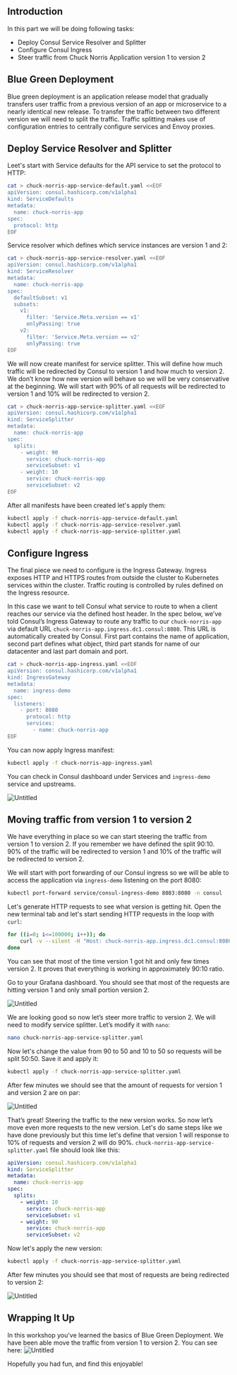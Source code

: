 ## Introduction
In this part we will be doing following tasks:
- Deploy Consul Service Resolver and Splitter
- Configure Consul Ingress
- Steer traffic from Chuck Norris Application version 1 to version 2

## Blue Green Deployment
Blue green deployment is an application release model that gradually transfers user traffic from a previous version of an app or microservice to a nearly identical new release. To transfer the traffic between two different version we will need to split the traffic. Traffic splitting makes use of configuration entries to centrally configure services and Envoy proxies.

## Deploy Service Resolver and Splitter
Leet's start with Service defaults for the API service to set the protocol to HTTP:
```bash
cat > chuck-norris-app-service-default.yaml <<EOF
apiVersion: consul.hashicorp.com/v1alpha1
kind: ServiceDefaults
metadata:
  name: chuck-norris-app
spec:
  protocol: http
EOF
```

Service resolver which defines which service instances are version 1 and 2:
```bash
cat > chuck-norris-app-service-resolver.yaml <<EOF
apiVersion: consul.hashicorp.com/v1alpha1
kind: ServiceResolver
metadata:
  name: chuck-norris-app
spec:
  defaultSubset: v1
  subsets:
    v1:
      filter: 'Service.Meta.version == v1'
      onlyPassing: true
    v2:
      filter: 'Service.Meta.version == v2'
      onlyPassing: true
EOF
```

We will now create manifest for service splitter. This will define how much traffic will be redirected by Consul to version 1 and how much to version 2. We don’t know how new version will behave so we will be very conservative at the beginning. We will start with 90% of all requests will be redirected to version 1 and 10% will be redirected to version 2.

```bash
cat > chuck-norris-app-service-splitter.yaml <<EOF
apiVersion: consul.hashicorp.com/v1alpha1
kind: ServiceSplitter
metadata:
  name: chuck-norris-app
spec:
  splits:
    - weight: 90
      service: chuck-norris-app
      serviceSubset: v1
    - weight: 10
      service: chuck-norris-app
      serviceSubset: v2
EOF
```

After all manifests have been created let's apply them:
```bash
kubectl apply -f chuck-norris-app-service-default.yaml
kubectl apply -f chuck-norris-app-service-resolver.yaml
kubectl apply -f chuck-norris-app-service-splitter.yaml
```

## Configure Ingress
The final piece we need to configure is the Ingress Gateway. Ingress exposes HTTP and HTTPS routes from outside the cluster to Kubernetes services within the cluster. Traffic routing is controlled by rules defined on the Ingress resource.

In this case we want to tell Consul what service to route to when a client reaches our service via the defined host header. In the spec below, we’ve told Consul’s Ingress Gateway to route any traffic to our `chuck-norris-app` via default URL `chuck-norris-app.ingress.dc1.consul:8080`. This URL is automatically created by Consul. First part contains the name of application, second part defines what object, third part stands for name of our datacenter and last part domain and port.

```bash
cat > chuck-norris-app-ingress.yaml <<EOF
apiVersion: consul.hashicorp.com/v1alpha1
kind: IngressGateway
metadata:
  name: ingress-demo
spec:
  listeners:
    - port: 8080
      protocol: http
      services:
        - name: chuck-norris-app
EOF
```

You can now apply Ingress manifest:
```bash
kubectl apply -f chuck-norris-app-ingress.yaml
```

You can check in Consul dashboard under Services and `ingress-demo` service and upstreams.

![Untitled](./images/consul-chuck-app.png)

## Moving traffic from version 1 to version 2
We have everything in place so we can start steering the traffic from version 1 to version 2. If you remember we have defined the split 90:10. 90% of the traffic will be redirected to version 1 and 10% of the traffic will be redirected to version 2.

We will start with port forwarding of our Consul ingress so we will be able to access the application via `ingress-demo` listening on the port 8080:
```bash
kubectl port-forward service/consul-ingress-demo 8083:8080 -n consul
```

Let's generate HTTP requests to see what version is getting hit. Open the new terminal tab and let's start sending HTTP requests in the loop with `curl`:
```bash
for ((i=0; i<=100000; i++)); do
    curl -v --silent -H "Host: chuck-norris-app.ingress.dc1.consul:8080" "http://localhost:8083" 2>&1 | grep Version
done
```

You can see that most of the time version 1 got hit and only few times version 2. It proves that everything is working in approximately 90:10 ratio.

Go to your Grafana dashboard. You should see that most of the requests are hitting version 1 and only small portion version 2.

![Untitled](./images/grafana-app-v1.png)

We are looking good so now let’s steer more traffic to version 2. We will need to modify service splitter. Let’s modify it with `nano`:
```bash
nano chuck-norris-app-service-splitter.yaml
```

Now let's change the value from 90 to 50 and 10 to 50 so requests will be split 50:50. Save it and apply it:
```bash
kubectl apply -f chuck-norris-app-service-splitter.yaml
```

After few minutes we should see that the amount of requests for version 1 and version 2 are on par:

![Untitled](./images/grafana-app-v2.png)

That’s great! Steering the traffic to the new version works. So now let’s move even more requests to the new version. Let's do same steps like we have done previously but this time let's define that version 1 will response to 10% of requests and version 2 will do 90%. `chuck-norris-app-service-splitter.yaml` file should look like this:
```yaml
apiVersion: consul.hashicorp.com/v1alpha1
kind: ServiceSplitter
metadata:
  name: chuck-norris-app
spec:
  splits:
    - weight: 10
      service: chuck-norris-app
      serviceSubset: v1
    - weight: 90
      service: chuck-norris-app
      serviceSubset: v2
```

Now let's apply the new version:
```bash
kubectl apply -f chuck-norris-app-service-splitter.yaml
```

After few minutes you should see that most of requests are being redirected to version 2:

![Untitled](./images/grafana-app-v2-part2.png)

## Wrapping It Up
In this workshop you've learned the basics of Blue Green Deployment. We have been able move the traffic from version 1 to version 2. You can see here:
![Untitled](./images/grafana-app-v2-wrap.png)

Hopefully you had fun, and find this enjoyable!
